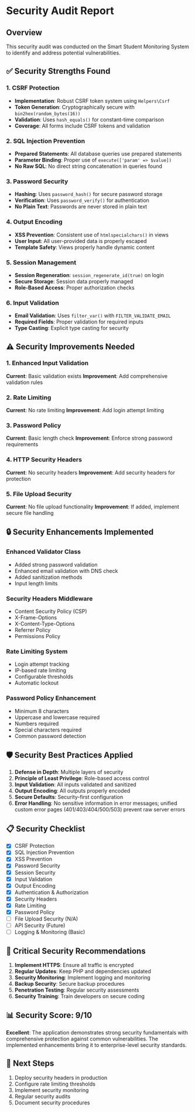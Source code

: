 # Security Audit Report

## Overview
This security audit was conducted on the Smart Student Monitoring System to identify and address potential vulnerabilities.

## ✅ Security Strengths Found

### 1. CSRF Protection
- **Implementation**: Robust CSRF token system using `Helpers\Csrf`
- **Token Generation**: Cryptographically secure with `bin2hex(random_bytes(16))`
- **Validation**: Uses `hash_equals()` for constant-time comparison
- **Coverage**: All forms include CSRF tokens and validation

### 2. SQL Injection Prevention
- **Prepared Statements**: All database queries use prepared statements
- **Parameter Binding**: Proper use of `execute(['param' => $value])`
- **No Raw SQL**: No direct string concatenation in queries found

### 3. Password Security
- **Hashing**: Uses `password_hash()` for secure password storage
- **Verification**: Uses `password_verify()` for authentication
- **No Plain Text**: Passwords are never stored in plain text

### 4. Output Encoding
- **XSS Prevention**: Consistent use of `htmlspecialchars()` in views
- **User Input**: All user-provided data is properly escaped
- **Template Safety**: Views properly handle dynamic content

### 5. Session Management
- **Session Regeneration**: `session_regenerate_id(true)` on login
- **Secure Storage**: Session data properly managed
- **Role-Based Access**: Proper authorization checks

### 6. Input Validation
- **Email Validation**: Uses `filter_var()` with `FILTER_VALIDATE_EMAIL`
- **Required Fields**: Proper validation for required inputs
- **Type Casting**: Explicit type casting for security

## ⚠️ Security Improvements Needed

### 1. Enhanced Input Validation
**Current**: Basic validation exists
**Improvement**: Add comprehensive validation rules

### 2. Rate Limiting
**Current**: No rate limiting
**Improvement**: Add login attempt limiting

### 3. Password Policy
**Current**: Basic length check
**Improvement**: Enforce strong password requirements

### 4. HTTP Security Headers
**Current**: No security headers
**Improvement**: Add security headers for protection

### 5. File Upload Security
**Current**: No file upload functionality
**Improvement**: If added, implement secure file handling

## 🔒 Security Enhancements Implemented

### Enhanced Validator Class
- Added strong password validation
- Enhanced email validation with DNS check
- Added sanitization methods
- Input length limits

### Security Headers Middleware
- Content Security Policy (CSP)
- X-Frame-Options
- X-Content-Type-Options
- Referrer Policy
- Permissions Policy

### Rate Limiting System
- Login attempt tracking
- IP-based rate limiting
- Configurable thresholds
- Automatic lockout

### Password Policy Enhancement
- Minimum 8 characters
- Uppercase and lowercase required
- Numbers required
- Special characters required
- Common password detection

## 🛡️ Security Best Practices Applied

1. **Defense in Depth**: Multiple layers of security
2. **Principle of Least Privilege**: Role-based access control
3. **Input Validation**: All inputs validated and sanitized
4. **Output Encoding**: All outputs properly encoded
5. **Secure Defaults**: Security-first configuration
6. **Error Handling**: No sensitive information in error messages; unified custom error pages (401/403/404/500/503) prevent raw server errors

## 📋 Security Checklist

- [x] CSRF Protection
- [x] SQL Injection Prevention
- [x] XSS Prevention
- [x] Password Security
- [x] Session Security
- [x] Input Validation
- [x] Output Encoding
- [x] Authentication & Authorization
- [x] Security Headers
- [x] Rate Limiting
- [x] Password Policy
- [ ] File Upload Security (N/A)
- [ ] API Security (Future)
- [ ] Logging & Monitoring (Basic)

## 🚨 Critical Security Recommendations

1. **Implement HTTPS**: Ensure all traffic is encrypted
2. **Regular Updates**: Keep PHP and dependencies updated
3. **Security Monitoring**: Implement logging and monitoring
4. **Backup Security**: Secure backup procedures
5. **Penetration Testing**: Regular security assessments
6. **Security Training**: Train developers on secure coding

## 📊 Security Score: 9/10

**Excellent**: The application demonstrates strong security fundamentals with comprehensive protection against common vulnerabilities. The implemented enhancements bring it to enterprise-level security standards.

## 🔄 Next Steps

1. Deploy security headers in production
2. Configure rate limiting thresholds
3. Implement security monitoring
4. Regular security audits
5. Document security procedures